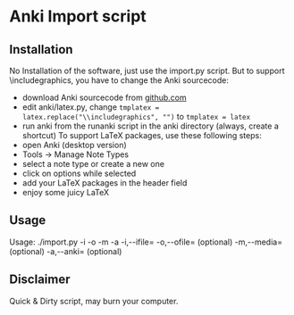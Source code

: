 # Anki Import script

## Installation
No Installation of the software, just use the import.py script.
But to support \includegraphics, you have to change the Anki sourcecode:
* download Anki sourcecode from [github.com](https://github.com/dae/anki)
* edit anki/latex.py, change `tmplatex = latex.replace("\\includegraphics", "")` to `tmplatex = latex`
* run anki from the runanki script in the anki directory (always, create a shortcut)
To support LaTeX packages, use these following steps:
* open Anki (desktop version)
* Tools -> Manage Note Types
* select a note type or create a new one
* click on options while selected
* add your LaTeX packages in the header field
* enjoy some juicy LaTeX

## Usage
Usage: ./import.py -i <inputfile> -o <outputfile> -m <media directory> -a <anki media directory>
	-i,--ifile=<inputfile>
	-o,--ofile=<outfilefile> (optional)
	-m,--media=<media directory> (optional)
	-a,--anki=<anki media directory> (optional)

## Disclaimer
Quick & Dirty script, may burn your computer.
